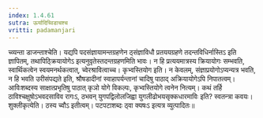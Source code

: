 ```yaml
---
index: 1.4.61
sutra: ऊर्यादिच्विडाचश्च
vritti: padamanjari
---
```


 च्व्यन्ता डाजन्ताश्चेति। यद्यपि पदसंज्ञायामन्तग्रहणेन ठ्संज्ञाविधौ प्रतययग्रहणे तदन्तविधिर्नास्तिऽ इति ज्ञापितम्, तथापिठ्क्रियायोगेऽ इत्यनुवृतेस्तदन्तग्रहणमिति भावः। न हि प्रत्ययमात्रस्य क्रियायोगः सम्भवति, स्वार्थिकत्वेन स्वयमनर्थकत्वात्, च्वेरश्रावित्वाच्च। कृभ्वस्तियोग इति। न केवलम्, संज्ञाप्रयोगोऽप्यन्यत्र भवति, न हि भवति उरीसंपद्यते इति, श्रौषडादीनां स्वाहापर्यन्तानां चादिषु पाठाद् अक्रियायोगेऽपि निपातत्वम्। आविःशब्दस्य साक्षात्प्रभृतिषु पाठात् कृञो योगे विकल्पः, कृभ्वस्तियोगे त्वनेन नित्यम्। कथं तर्हि ठाविश्चक्षुषोऽभवदसाविव रागःऽ, ठभवन् युगपद्विलोलजिह्वा युगलीढोभयसृक्कधारमाविः इति? स्वतन्त्रा कवयः। शुक्लीकृत्येति। ठस्य च्वौऽ इतीत्वम्। पटपटाशब्दः ठ्वा क्यषःऽ इत्यत्र व्युत्पादितः॥